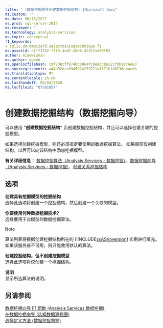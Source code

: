 ```yaml
---
title: " (数据挖掘向导创建数据挖掘结构) |Microsoft Docs"
ms.custom: ''
ms.date: 06/13/2017
ms.prod: sql-server-2014
ms.reviewer: ''
ms.technology: analysis-services
ms.topic: conceptual
f1_keywords:
- sql12.dm.dmwizard.selectminingtechnique.f1
ms.assetid: d1ff17b2-fff3-4ed7-a5d6-42d131e59f93
author: minewiskan
ms.author: owend
ms.openlocfilehash: c9f738cff974bc0064fc9e93c86221f0b10c6e80
ms.sourcegitcommit: ad4d92dce894592a259721a1571b1d8736abacdb
ms.translationtype: MT
ms.contentlocale: zh-CN
ms.lasthandoff: 08/04/2020
ms.locfileid: "87581057"
---
```

# <a name="create-the-data-mining-structure-data-mining-wizard"></a>创建数据挖掘结构（数据挖掘向导）
  可以使用 **“创建数据挖掘结构”** 页创建数据挖掘结构，并且可以选择创建关联的挖掘模型。  
  
 如果选择创建挖掘模型，则还必须指定要使用的数据挖掘算法。 如果目前仅创建结构，以后可以向该结构中添加挖掘模型。  
  
 **有关详细信息：** [数据挖掘算法（Analysis Services - 数据挖掘）](data-mining/data-mining-algorithms-analysis-services-data-mining.md)、[数据挖掘向导（Analysis Services - 数据挖掘）](data-mining/data-mining-wizard-analysis-services-data-mining.md)、[创建关系挖掘结构](data-mining/create-a-relational-mining-structure.md)  
  
## <a name="options"></a>选项  
 **创建具有挖掘模型的挖掘结构**  
 选择此选项将创建一个挖掘结构，然后创建一个关联的模型。  
  
 **你要使用何种数据挖掘技术?**  
 选择要用于此模型的数据挖掘算法。  
  
> [!NOTE]  
>  算法列表将根据创建挖掘结构所在的 [!INCLUDE[ssASnoversion](../includes/ssasnoversion-md.md)] 实例进行填充。 如果该服务器不可用，则只能使用默认的算法。  
  
 **创建挖掘结构，但不创建挖掘模型**  
 选择此选项将仅创建一个挖掘结构。  
  
 **说明**  
 显示所选算法的说明。  
  
## <a name="see-also"></a>另请参阅  
 [数据挖掘向导 F1 帮助 &#40;Analysis Services 数据挖掘&#41;](data-mining-wizard-f1-help-analysis-services-data-mining.md)   
 [在数据挖掘向导 &#40;选择数据源视图&#41;](select-data-source-view-data-mining-wizard.md)   
 [选择定义方法 &#40;数据挖掘向导&#41;](select-the-definition-method-data-mining-wizard.md)  
  
  
